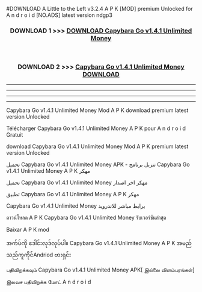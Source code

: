 #DOWNLOAD A Little to the Left v3.2.4 A P K [MOD] premium Unlocked for A n d r o i d [NO.ADS] latest version ndgp3 



<div align="center">

<h3>DOWNLOAD 1 >>> <a href="https://getmod1.web.app/?judule=Btd Battles">DOWNLOAD Capybara Go v1.4.1 Unlimited Money </a></h3><br>

<h3>DOWNLOAD 2 >>> <a href="https://getmod1.web.app/?judule=Btd Battles">Capybara Go v1.4.1 Unlimited Money  DOWNLOAD </a></h3>

</div>


----------------------------------------------------------

----------------------------------------------------------

----------------------------------------------------------

----------------------------------------------------------


Capybara Go v1.4.1 Unlimited Money  Mod A P K download premium latest version Unlocked

Télécharger Capybara Go v1.4.1 Unlimited Money  A P K pour A n d r o i d Gratuit

download Capybara Go v1.4.1 Unlimited Money  Mod A P K premium latest version Unlocked

تحميل Capybara Go v1.4.1 Unlimited Money  APK - تنزيل برنامج Capybara Go v1.4.1 Unlimited Money  A P K مهكر

تحميل Capybara Go v1.4.1 Unlimited Money  مهكر اخر اصدار

تطبيق Capybara Go v1.4.1 Unlimited Money  A P K مهكر

Capybara Go v1.4.1 Unlimited Money  برابط مباشر للاندرويد

ดาวน์โหลด A P K Capybara Go v1.4.1 Unlimited Money  รับเวอร์ชันล่าสุด

Baixar A P K mod

အက်ပ်ကို ဒေါင်းလုဒ်လုပ်ပါ။ Capybara Go v1.4.1 Unlimited Money  A P K အမည်သည်ကူကိုင်Andriod ဗားရှင်း

பதிவிறக்கவும் Capybara Go v1.4.1 Unlimited Money  APK[ இல்லை விளம்பரங்கள்] 
 
இலவச பதிவிறக்க மோட் A n d r o i d




